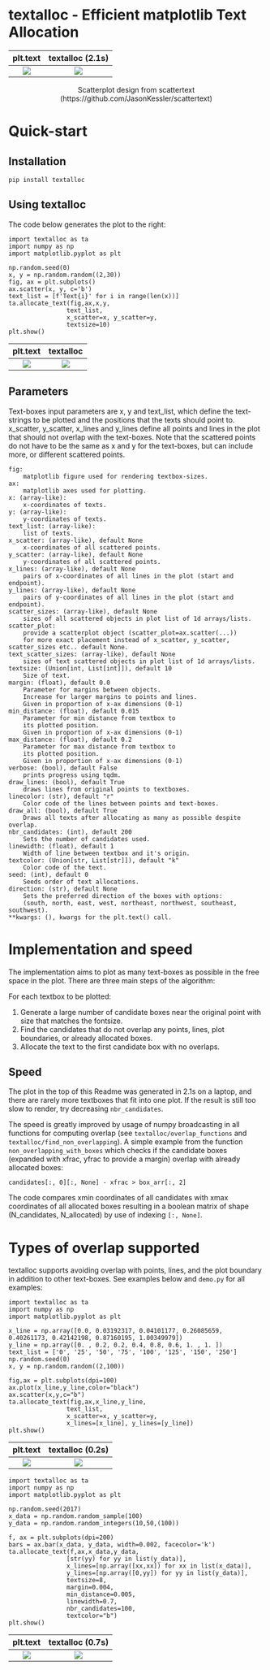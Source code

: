 # textalloc - Efficient matplotlib Text Allocation

plt.text|textalloc (2.1s)
:-------------------------:|:-------------------------:
![](images/scattertext_before.png)|![](images/scattertext_after.png)
<div align="center">
Scatterplot design from scattertext (https://github.com/JasonKessler/scattertext)
</div>

# Quick-start

## Installation

```
pip install textalloc
```

## Using textalloc

The code below generates the plot to the right:

```
import textalloc as ta
import numpy as np
import matplotlib.pyplot as plt

np.random.seed(0)
x, y = np.random.random((2,30))
fig, ax = plt.subplots()
ax.scatter(x, y, c='b')
text_list = [f'Text{i}' for i in range(len(x))]
ta.allocate_text(fig,ax,x,y,
                text_list,
                x_scatter=x, y_scatter=y,
                textsize=10)
plt.show()
```

plt.text|textalloc
:-------------------------:|:-------------------------:
![](images/scatter_before.png)|![](images/scatter_after.png)

## Parameters

Text-boxes input parameters are x, y and text_list, which define the text-strings to be plotted and the positions that the texts should point to.
x_scatter, y_scatter, x_lines and y_lines define all points and lines in the plot that should not overlap with the text-boxes. Note that the scattered points do not have to be the same as x and y for the text-boxes, but can include more, or different scattered points.

```
fig:
    matplotlib figure used for rendering textbox-sizes.
ax:
    matplotlib axes used for plotting.
x: (array-like):
    x-coordinates of texts.
y: (array-like):
    y-coordinates of texts.
text_list: (array-like):
    list of texts.
x_scatter: (array-like), default None
    x-coordinates of all scattered points.
y_scatter: (array-like), default None
    y-coordinates of all scattered points.
x_lines: (array-like), default None
    pairs of x-coordinates of all lines in the plot (start and endpoint).
y_lines: (array-like), default None
    pairs of y-coordinates of all lines in the plot (start and endpoint).
scatter_sizes: (array-like), default None
    sizes of all scattered objects in plot list of 1d arrays/lists.
scatter_plot:
    provide a scatterplot object (scatter_plot=ax.scatter(...))
    for more exact placement instead of x_scatter, y_scatter, scatter_sizes etc.. default None.
text_scatter_sizes: (array-like), default None
    sizes of text scattered objects in plot list of 1d arrays/lists.
textsize: (Union[int, List[int]]), default 10
    Size of text.
margin: (float), default 0.0
    Parameter for margins between objects.
    Increase for larger margins to points and lines.
    Given in proportion of x-ax dimensions (0-1)
min_distance: (float), default 0.015
    Parameter for min distance from textbox to
    its plotted position.
    Given in proportion of x-ax dimensions (0-1)
max_distance: (float), default 0.2
    Parameter for max distance from textbox to
    its plotted position.
    Given in proportion of x-ax dimensions (0-1)
verbose: (bool), default False
    prints progress using tqdm.
draw_lines: (bool), default True
    draws lines from original points to textboxes.
linecolor: (str), default "r"
    Color code of the lines between points and text-boxes.
draw_all: (bool), default True
    Draws all texts after allocating as many as possible despite overlap.
nbr_candidates: (int), default 200
    Sets the number of candidates used.
linewidth: (float), default 1
    Width of line between textbox and it's origin.
textcolor: (Union[str, List[str]]), default "k"
    Color code of the text.
seed: (int), default 0
    Seeds order of text allocations.
direction: (str), default None
    Sets the preferred direction of the boxes with options:
    (south, north, east, west, northeast, northwest, southeast, southwest).
**kwargs: (), kwargs for the plt.text() call.
```
# Implementation and speed

The implementation aims to plot as many text-boxes as possible in the free space in the plot. There are three main steps of the algorithm:

For each textbox to be plotted:
1. Generate a large number of candidate boxes near the original point with size that matches the fontsize.
2. Find the candidates that do not overlap any points, lines, plot boundaries, or already allocated boxes.
3. Allocate the text to the first candidate box with no overlaps.

## Speed

The plot in the top of this Readme was generated in 2.1s on a laptop, and there are rarely more textboxes that fit into one plot. If the result is still too slow to render, try decreasing `nbr_candidates`.

The speed is greatly improved by usage of numpy broadcasting in all functions for computing overlap (see `textalloc/overlap_functions` and `textalloc/find_non_overlapping`). A simple example from the function `non_overlapping_with_boxes` which checks if the candidate boxes (expanded with xfrac, yfrac to provide a margin) overlap with already allocated boxes:

```
candidates[:, 0][:, None] - xfrac > box_arr[:, 2]
```

The code compares xmin coordinates of all candidates with xmax coordinates of all allocated boxes resulting in a boolean matrix of shape (N_candidates, N_allocated) by use of indexing `[:, None]`.

# Types of overlap supported

textalloc supports avoiding overlap with points, lines, and the plot boundary in addition to other text-boxes. See examples below and `demo.py` for all examples:

```
import textalloc as ta
import numpy as np
import matplotlib.pyplot as plt

x_line = np.array([0.0, 0.03192317, 0.04101177, 0.26085659, 0.40261173, 0.42142198, 0.87160195, 1.00349979])
y_line = np.array([0. , 0.2, 0.2, 0.4, 0.8, 0.6, 1. , 1. ])
text_list = ['0', '25', '50', '75', '100', '125', '150', '250']
np.random.seed(0)
x, y = np.random.random((2,100))

fig,ax = plt.subplots(dpi=100)
ax.plot(x_line,y_line,color="black")
ax.scatter(x,y,c="b")
ta.allocate_text(fig,ax,x_line,y_line,
                text_list,
                x_scatter=x, y_scatter=y,
                x_lines=[x_line], y_lines=[y_line])
plt.show()
```

plt.text|textalloc (0.2s)
:-------------------------:|:-------------------------:
![](images/scatterlines_before.png)|![](images/scatterlines_after.png)

```
import textalloc as ta
import numpy as np
import matplotlib.pyplot as plt

np.random.seed(2017)
x_data = np.random.random_sample(100)
y_data = np.random.random_integers(10,50,(100))

f, ax = plt.subplots(dpi=200)
bars = ax.bar(x_data, y_data, width=0.002, facecolor='k')
ta.allocate_text(f,ax,x_data,y_data,
                [str(yy) for yy in list(y_data)],
                x_lines=[np.array([xx,xx]) for xx in list(x_data)],
                y_lines=[np.array([0,yy]) for yy in list(y_data)], 
                textsize=8,
                margin=0.004,
                min_distance=0.005,
                linewidth=0.7,
                nbr_candidates=100,
                textcolor="b")
plt.show()
```

plt.text|textalloc (0.7s)
:-------------------------:|:-------------------------:
![](images/bar_before.png)|![](images/bar_after.png)
